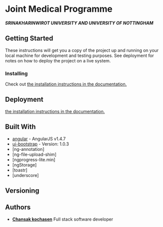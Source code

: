 # Joint Medical Programme 
##### SRINAKHARINWIROT UNIVERSITY AND UNIVERSITY OF NOTTINGHAM

## Getting Started

These instructions will get you a copy of the project up and running on your local machine for development and testing purposes. See deployment for notes on how to deploy the project on a live system.

### Installing

Check out 
[the installation instructions in the documentation.](https://github.com/chansak/swu/edit/master/docs/install.md)

## Deployment

[the installation instructions in the documentation.](https://github.com/chansak/swu/edit/master/docs/deployment.md)

## Built With

* [angular](http://angularjs.org) - AngularJS v1.4.7
* [ui-bootstrap](http://angular-ui.github.io/bootstrap/) - Version: 1.0.3
* [ng-annotation]
* [ng-file-upload-shim]
* [ngprogress-lite.min]
* [ngStorage]
* [toastr]
* [underscore]

## Versioning

## Authors
 
* **[Chansak kochasen](https://github.com/chansak)** Full stack software developer
